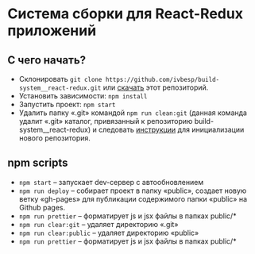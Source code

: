 # Система сборки для React-Redux приложений

## С чего начать?

* Склонировать `git clone https://github.com/ivbesp/build-system__react-redux.git` или [скачать](https://github.com/ivbesp/build-system__react-redux/archive/master.zip) этот репозиторий.
* Установить зависимости: `npm install`
* Запустить проект: `npm start`
* Удалить папку «.git» командой `npm run clean:git` (данная команда удалит «.git» каталог, привязанный к репозиторию build-system__react-redux) и следовать [инструкции](https://help.github.com/articles/adding-an-existing-project-to-github-using-the-command-line/) для инициализации нового репозитория.

## npm scripts

* `npm start` – запускает dev-сервер с автообновлением
* `npm run deploy` – cобирает проект в папку «public», создает новую ветку «gh-pages» для публикации содержимого папки «public» на Github pages.
* `npm run prettier` – форматирует js и jsx файлы в папках public/*
* `npm run clear:git` – удаляет директорию «.git»
* `npm run clear:public` – удаляет директорию «public»
* `npm run prettier` – форматирует js и jsx файлы в папках public/*


